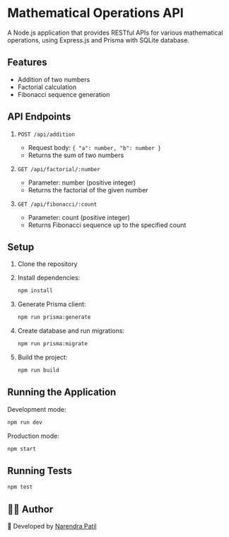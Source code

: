 # Mathematical Operations API

A Node.js application that provides RESTful APIs for various mathematical operations, using Express.js and Prisma with SQLite database.

## Features

- Addition of two numbers
- Factorial calculation
- Fibonacci sequence generation

## API Endpoints

1. `POST /api/addition`
   - Request body: `{ "a": number, "b": number }`
   - Returns the sum of two numbers

2. `GET /api/factorial/:number`
   - Parameter: number (positive integer)
   - Returns the factorial of the given number

3. `GET /api/fibonacci/:count`
   - Parameter: count (positive integer)
   - Returns Fibonacci sequence up to the specified count

## Setup

1. Clone the repository
2. Install dependencies:
   ```bash
   npm install
   ```

3. Generate Prisma client:
   ```bash
   npm run prisma:generate
   ```

4. Create database and run migrations:
   ```bash
   npm run prisma:migrate
   ```

5. Build the project:
   ```bash
   npm run build
   ```

## Running the Application

Development mode:
```bash
npm run dev
```

Production mode:
```bash
npm start
```

## Running Tests

```bash
npm test
```



## **👨‍💻 Author**  
🚀 Developed by [Narendra Patil ](https://github.com/nareshpatil031886)  
